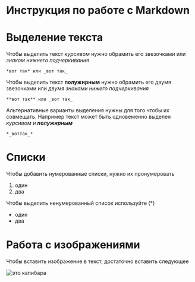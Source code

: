 # Инструкция по работе с Markdown

# Выделение текста

Чтобы выделить текст *курсивом* нужно обрамить его звезочками или _знаком нижнего подчеркивания_

    *вот так* или _вот так_

Чтобы выделить текст **полужирным** нужно обрамить его двумя звезочками или _двумя знаками нижего подчеркивания_

    **вот так** или _вот так_

Альтернативные варианты выделения нужны для того чтобы их совмещать. Например текст может быть одновеменно выделен *курсивом и __полужирным__*

    *_воттак_*

# Списки

Чтобы добавить нумерованные списки, нужно их пронумеровать

1. один
2. два

Чтобы выделить ненумерованный список используйте (*)

* один
* два


# Работа с изображениями

Чтобы вставить изображение в текст, достаточно вставить следующее

![это капибара](капибара.jpg)